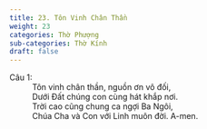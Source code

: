 ```yaml
---
title: 23. Tôn Vinh Chân Thần
weight: 23
categories: Thờ Phượng
sub-categories: Thờ Kính
draft: false
---
```

<dl><dt>Câu 1:</dt><dd data-verse="1">Tôn vinh chân thần, nguồn ơn vô đối, <br/>Dưới Đất chúng con cùng hát khắp nơi. <br/>Trời cao cũng chung ca ngợi Ba Ngôi, <br/>Chúa Cha và Con với Linh muôn đời. A-men. </dd></dl>